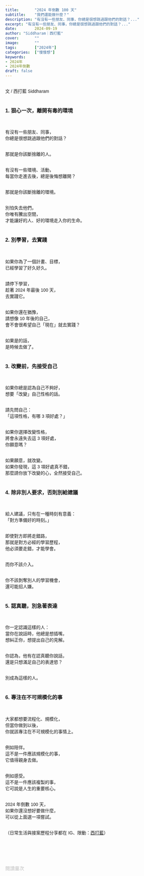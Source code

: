 ```yaml
---
title:       "2024 年倒數 100 天"
subtitle:    "我們還能做什麼？"
description: "有沒有一些朋友、同事，你總是很想跳過跟他們的對話？..."
excerpt: "有沒有一些朋友、同事，你總是很想跳過跟他們的對話？..."
date:        2024-09-19
author: "Siddharam｜西打藍"
cover:       ""
image:       ""
tags:        ["2024年"]
categories:  ["慢慢想"]
keywords:
- 2024年
- 2024年倒數
draft: false
---
```


<article style="font-family: 'Noto Sans TC', '微軟正黑體', sans-serif; font-weight: 300;">

<br>文 / 西打藍 Siddharam<br><br>


<h3 class="article-h1-color">1. 狠心一次，離開有毒的環境</h3><br>

有沒有一些朋友、同事，<br>
你總是很想跳過跟他們的對話？<br><br>

那就是你該斷捨離的人。<br><br>

有沒有一些環境、活動，<br>
每當你走進去後，總是後悔想離開？<br><br>

那就是你該斷捨離的環境。<br><br>

別怕失去他們，<br>
你唯有騰出空間，<br>
才能讓好的人、好的環境走入你的生命。<br><br>


<h3 class="article-h1-color">2. 別學習，去實踐</h3><br>

如果你為了一個計畫、目標，<br>
已經學習了好久好久。<br><br>

請停下學習，<br>
趁著 2024 年最後 100 天，<br>
去實踐它。<br><br>

如果你還在猶豫，<br>
請想像 10 年後的自己，<br>
會不會很希望自己「現在」就去實踐？<br><br>

如果是的話，<br>
是時候去做了。<br><br>


<h3 class="article-h1-color">3. 改變前，先接受自己</h3><br>

如果你總是認為自己不夠好，<br>
想要「改變」自己性格的話。<br><br>

請先問自己：<br>
「這項性格，有哪 3 項好處？」<br><br>

如果你選擇改變性格，<br>
將會永遠失去這 3 項好處，<br>
你願意嗎？<br><br>

如果願意，就改變。<br>
如果你發現，這 3 項好處真不錯，<br>
那麼請你放下改變的心，全然接受自己。<br><br>


<h3 class="article-h1-color">4. 除非別人要求，否則別給建議</h3><br>

給人建議，只有在一種時刻有意義：<br>
「對方準備好的時刻。」<br><br>

即使對方即將走錯路，<br>
那就是對方必經的學習歷程，<br>
他必須要走錯，才能學會。<br><br>

而你不該介入。<br><br>

你不該剝奪別人的學習機會，<br>
還可能招人嫌。<br><br>


<h3 class="article-h1-color">5. 認真聽，別急著表達</h3><br>

你一定認識這樣的人：<br>
當你在說話時，他總是想插嘴，<br>
想糾正你，想提出自己的見解。<br><br>

你認為，他有在認真聽你說話，<br>
還是只想滿足自己的表達慾？<br><br>

別成為這樣的人。<br><br>


<h3 class="article-h1-color">6. 專注在不可規模化的事</h3><br>

大家都想要流程化、規模化，<br>
但當你做到以後，<br>
你就該專注在不可規模化的事情上。<br><br>

例如陪伴。<br>
這不是一件應該規模化的事，<br>
它值得親身去做。<br><br>

例如感受。<br>
這不是一件應該複製的事，<br>
它可說是人生的重要核心。<br><br>

2024 年倒數 100 天，<br>
如果你還沒想好要做什麼，<br>
可以從上面選一項嘗試。<br><br>



<!-- 
<!-- 案例 > 證明案例 > 壞處 > 怎麼改變（列步驟） > 結語總結金句 -->


（日常生活與接案歷程分享都在 IG、限動：<a href="https://www.instagram.com/sidd.blue/" target="_blank">西打藍</a>）<br><br>

<!-- <h3 class="article-h1-color"></h3><br> -->





<br><br><br>

</article>

<div style="color: #bfbfbf; font-size: 15px;" id="busuanzi_container_page_pv">
  閱讀量<span id="busuanzi_value_page_pv"></span>次
</div>

<script src="../../js/post.js"></script>
